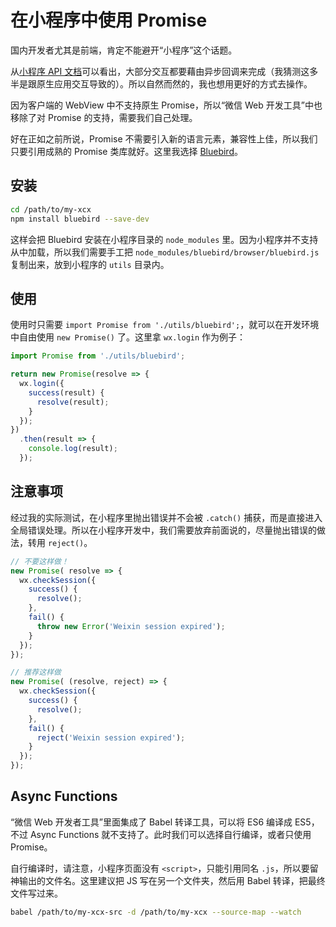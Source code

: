 在小程序中使用 Promise
========

国内开发者尤其是前端，肯定不能避开“小程序”这个话题。

从[小程序 API 文档](https://mp.weixin.qq.com/debug/wxadoc/dev/api/)可以看出，大部分交互都要藉由异步回调来完成（我猜测这多半是跟原生应用交互导致的）。所以自然而然的，我也想用更好的方式去操作。

因为客户端的 WebView 中不支持原生 Promise，所以“微信 Web 开发工具”中也移除了对 Promise 的支持，需要我们自己处理。

好在正如之前所说，Promise 不需要引入新的语言元素，兼容性上佳，所以我们只要引用成熟的 Promise 类库就好。这里我选择 [Bluebird](http://bluebirdjs.com/)。

## 安装

```bash
cd /path/to/my-xcx
npm install bluebird --save-dev
```

这样会把 Bluebird 安装在小程序目录的 `node_modules` 里。因为小程序并不支持从中加载，所以我们需要手工把 `node_modules/bluebird/browser/bluebird.js` 复制出来，放到小程序的 `utils` 目录内。

## 使用

使用时只需要 `import Promise from './utils/bluebird';`，就可以在开发环境中自由使用 `new Promise()` 了。这里拿 `wx.login` 作为例子：

```javascript
import Promise from './utils/bluebird';

return new Promise(resolve => {
  wx.login({
    success(result) {
      resolve(result);
    }
  });
})
  .then(result => {
    console.log(result);
  });
```

## 注意事项

经过我的实际测试，在小程序里抛出错误并不会被 `.catch()` 捕获，而是直接进入全局错误处理。所以在小程序开发中，我们需要放弃前面说的，尽量抛出错误的做法，转用 `reject()`。

```javascript
// 不要这样做！
new Promise( resolve => {
  wx.checkSession({
    success() {
      resolve();
    },
    fail() {
      throw new Error('Weixin session expired');
    }
  });
});

// 推荐这样做
new Promise( (resolve, reject) => {
  wx.checkSession({
    success() {
      resolve();
    },
    fail() {
      reject('Weixin session expired');
    }
  });
});
```

## Async Functions

“微信 Web 开发者工具”里面集成了 Babel 转译工具，可以将 ES6 编译成 ES5，不过 Async Functions 就不支持了。此时我们可以选择自行编译，或者只使用 Promise。

自行编译时，请注意，小程序页面没有 `<script>`，只能引用同名 `.js`，所以要留神输出的文件名。这里建议把 JS 写在另一个文件夹，然后用 Babel 转译，把最终文件写过来。

```bash
babel /path/to/my-xcx-src -d /path/to/my-xcx --source-map --watch
```